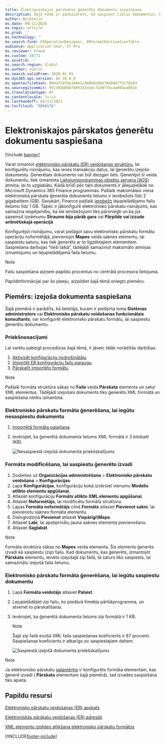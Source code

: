```yaml
---
title: Elektroniskajos pārskatos ģenerētu dokumentu saspiešana
description: Šajā tēmā ir paskaidrots, kā saspiest lielus dokumentus, kas tiek ģenerēti, izmantojot elektronisko pārskatu (ER) formātu.
author: NickSelin
ms.date: 09/11/2020
ms.topic: article
ms.prod: ''
ms.technology: ''
ms.search.form: EROperationDesigner, ERFormatDestinationTable
audience: Application User, IT Pro
ms.reviewer: kfend
ms.custom: 58771
ms.assetid: ''
ms.search.region: Global
ms.author: nselin
ms.search.validFrom: 2020-01-01
ms.dyn365.ops.version: AX 10.0.9
ms.openlocfilehash: 899af54fbe34841c9b9b6e96b78db96773cf0203
ms.sourcegitcommit: 951393b05bf409333cb3c7ad977bcaa804aa801b
ms.translationtype: HT
ms.contentlocale: lv-LV
ms.lasthandoff: 04/13/2021
ms.locfileid: "5894176"
---
```

# <a name="compress-large-documents-that-are-generated-in-electronic-reporting"></a>Elektroniskajos pārskatos ģenerētu dokumentu saspiešana 

[!include [banner](../includes/banner.md)]

Varat izmantot [elektronisko pārskatu (ER) veidošanas struktūru](general-electronic-reporting.md), lai konfigurētu risinājumu, kas ienes transakciju datus, lai ģenerētu izejošo dokumentu. Ģenerētais dokuments var būt diezgan liels. Ģenerējot šī veida dokumentu, tiek izmantota [Lietojumprogrammas objektu servera (AOS)](../dev-tools/access-instances.md#location-of-packages-source-code-and-other-aos-configurations) atmiņa, lai to uzglabātu. Kādā brīdī pēc tam dokuments ir jālejupielādē no Microsoft Dynamics 365 Finance programmas. Pašlaik maksimālais viena elektroniskā pārskata ģenerēta dokumenta lielums ir ierobežots līdz 2 gigabaitiem (GB). Savukārt, Finance pašlaik [ierobežo](https://fix.lcs.dynamics.com/Issue/Details?kb=4569432&bugId=453907&dbType=3) lejupielādējamo failu lielumu līdz 1 GB. Tāpēc ir jākonfigurē elektronisko pārskatu risinājums, kas samazina iespējamību, ka šie ierobežojumi tiks pārsniegti un ka jūs saņemsit izņēmumu **Straume bija pārāk gara** vai **Pārpilde vai izzude aritmētiskajā operācijā**.

Konfigurējot risinājumu, varat pielāgot savu elektronisko pārskatu formātu operāciju noformētājā, pievienojot **Mapes** veida saknes elementu, lai saspiestu saturu, kas tiek ģenerēts ar to ligzdotajiem elementiem. Saspiešana darbojas “tieši laikā”, tādējādi samazinot maksimālo atmiņas izmantojumu un lejupielādējamā faila lielumu.

> [!NOTE]
> Failu saspiešana aizņem papildu procentus no centrālā procesora lietojuma.

Papildinformācijai par šo pieeju, aizpildiet šajā tēmā sniegto piemēru.

## <a name="example-compress-an-outbound-document"></a>Piemērs: izejoša dokumenta saspiešana

Šajā piemērā ir parādīts, kā lietotājs, kuram ir piešķirta loma **Sistēmas administrators** vai **Elektronisko pārskatu veidošanas funkcionālais konsultants**, var konfigurēt elektronisko pārskatu formātu, lai saspiestu ģenerētu dokumentu.

### <a name="prerequisites"></a>Priekšnosacījumi

Lai varētu pabeigt procedūras šajā tēmā, ir jāveic tālāk norādītās darbības.

1. [Aktivizēt konfigurāciju nodrošinātāju](er-defer-xml-element.md#activate-a-configuration-provider).
2. [Importēt ER konfigurāciju failu paraugu](er-defer-xml-element.md#import-the-sample-er-configurations).
3. [Pārskatīt importēto formātu](er-defer-xml-element.md#review-the-imported-format).

> [!NOTE]
> Pašlaik formāta struktūra sākas no **Faila** veida **Pārskata** elementa un satur XML elementus. Tādējādi izejošais dokuments tiks ģenerēts XML formātā un saspiešana netiks izmantota.

### <a name="generate-an-er-format-to-get-an-uncompressed-document"></a>Elektronisko pārskatu formāta ģenerēšana, lai iegūtu nesaspiestu dokumentu

1. [Importētā formāta palaišana](er-defer-xml-element.md#run-the-imported-format).
2. Ievērojiet, ka ģenerētā dokumenta lielums XML formātā ir 3 kilobaiti (KB).

    ![Nesaspiestā izejošā dokumenta priekšskatījums](./media/er-compress-outbound-files1.png)

### <a name="modify-the-format-to-compress-the-generated-output"></a>Formāta modificēšana, lai saspiestu ģenerēto izvadi

1. Dodieties uz **Organizācijas administrēšana** \> **Elektronisko pārskatu veidošana** \> **Konfigurācijas**.
2. Lapā **Konfigurācijas**, konfigurāciju kokā izvērsiet vienumu **Modelis atlikto elementu apgūšanai**.
3. Atlasiet konfigurāciju **Formāts atlikto XML elementu apgūšanai**.
4. Atlasiet **Noformētājs**, lai modificētu formāta struktūru.
5. Lapas **Formāta noformētājs** cilnē **Formāts** atlasiet **Pievienot sakni**, lai pievienotu saknes formāta elementu.
6. Dialoglodziņā **Pievienot** atlasiet **Vispārīgi\\Mape**.
7. Atlasiet **Labi**, lai apstiprinātu jauna saknes elementa pievienošanu.
8. Atlasiet **Saglabāt**.

> [!NOTE]
> Formāta struktūra sākas no **Mapes** veida elementa. Šis elements ģenerēs izvadi kā saspiestu (zip) failu. Kad dokumentu, kas ģenerēts, izmantojot **Pārskata** elementu, ievieto izejošajā zip failā, tā saturs tiks saspiests, lai samazinātu izejošā faila lielumu.

### <a name="generate-an-er-format-to-get-a-compressed-document"></a>Elektronisko pārskatu formāta ģenerēšana, lai iegūtu saspiestu dokumentu

1. Lapā **Formāta veidotājs** atlasiet **Palaist**.
2. Lejupielādējiet zip failu, ko piedāvā tīmekļa pārlūkprogramma, un atveriet to pārskatīšanai.
3. Ievērojiet, ka ģenerētā dokumenta lielums zip formātā ir 1 KB.

    > [!NOTE] 
    > Šajā zip failā esošā XML faila saspiešanas koeficients ir 87 procenti. Saspiešanas koeficients ir atkarīgs no saspiestajiem datiem.

    ![Saspiestā izejošā dokumenta priekšskatījums](./media/er-compress-outbound-files2.png)

> [!NOTE]
> Ja elektronisko pārskatu [galamērķis](electronic-reporting-destinations.md) ir konfigurēts formāta elementam, kas ģenerē izvadi ( **Pārskata** elementam šajā piemērā), tad izvades saspiešana tiks apieta.

## <a name="additional-resources"></a>Papildu resursi

[Elektronisko pārskatu veidošanas (ER) apskats](general-electronic-reporting.md)

[Elektroniskās pārskatu veidošanas (ER) adresāti](electronic-reporting-destinations.md)

[XML elementu izpildes atlikšana elektronisko pārskatu formātos](er-defer-xml-element.md)


[!INCLUDE[footer-include](../../../includes/footer-banner.md)]